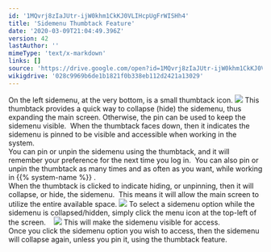 ```yaml
---
id: '1MQvrj8zIaJUtr-ijW0khm1CkKJ0VLIHcpUgFrWISHh4'
title: 'Sidemenu Thumbtack Feature'
date: '2020-03-09T21:04:49.396Z'
version: 42
lastAuthor: ''
mimeType: 'text/x-markdown'
links: []
source: 'https://drive.google.com/open?id=1MQvrj8zIaJUtr-ijW0khm1CkKJ0VLIHcpUgFrWISHh4'
wikigdrive: '028c9969b6de1b1821f0b338eb112d2421a13029'
---
```

On the left sidemenu, at the very bottom, is a small thumbtack icon.
![](../sidemenu-thumbtack-feature.assets/d7bda7809a374b32cb5edc6f22534c3a.png)
This thumbtack provides a quick way to collapse (hide) the sidemenu, thus expanding the main screen. Otherwise, the pin can be used to keep the sidemenu visible.  When the thumbtack faces down, then it indicates the sidemenu is pinned to be visible and accessible when working in the system.  
You can pin or unpin the sidemenu using the thumbtack, and it will remember your preference for the next time you log in.  You can also pin or unpin the thumbtack as many times and as often as you want, while working in {{% system-name %}} .  
When the thumbtack is clicked to indicate hiding, or unpinning, then it will collapse, or hide, the sidemenu.  This means it will allow the main screen to utilize the entire available space.
![](../sidemenu-thumbtack-feature.assets/4d67f7514067a3409f619952317c6d43.png)
To select a sidemenu option while the sidemenu is collapsed/hidden, simply click the menu icon at the top-left of the screen.   
![](../sidemenu-thumbtack-feature.assets/444bfeb3fab107bf90cadc2efa0da94f.png)
This will make the sidemenu visible for access.  
Once you click the sidemenu option you wish to access, then the sidemenu will collapse again, unless you pin it, using the thumbtack feature.

